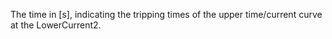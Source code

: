 ﻿The time in [s], indicating the tripping times of the upper time/current curve at the LowerCurrent2.